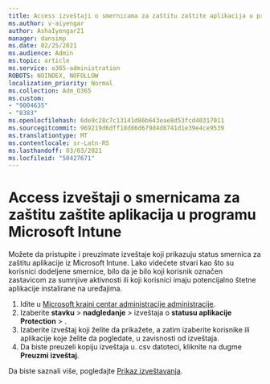 ```yaml
---
title: Access izveštaji o smernicama za zaštitu zaštite aplikacija u programu Microsoft Intune
ms.author: v-aiyengar
author: AshaIyengar21
manager: dansimp
ms.date: 02/25/2021
ms.audience: Admin
ms.topic: article
ms.service: o365-administration
ROBOTS: NOINDEX, NOFOLLOW
localization_priority: Normal
ms.collection: Adm_O365
ms.custom:
- "9004635"
- "8383"
ms.openlocfilehash: 6de9c28c7c13141d86b643eae8d53fcd40317011
ms.sourcegitcommit: 969219d6dff18d86d679d4d8741d1e39e4ce9539
ms.translationtype: MT
ms.contentlocale: sr-Latn-RS
ms.lasthandoff: 03/03/2021
ms.locfileid: "50427671"
---
```

# <a name="access-reports-about-app-protection-policies-in-microsoft-intune"></a>Access izveštaji o smernicama za zaštitu zaštite aplikacija u programu Microsoft Intune

Možete da pristupite i preuzimate izveštaje koji prikazuju status smernica za zaštitu aplikacije iz Microsoft Intune. Lako videćete stvari kao što su korisnici dodeljene smernice, bilo da je bilo koji korisnik označen zastavicom za sumnjive aktivnosti ili koji korisnici imaju potencijalno štetne aplikacije instalirane na uređajima.

1. Idite u [Microsoft krajni centar administracije administracije](https://go.microsoft.com/fwlink/?linkid=2109431).
1. Izaberite **stavku**  >  **nadgledanje**  >  izveštaja o **statusu aplikacije Protection**  >  .
1. Izaberite izveštaj koji želite da prikažete, a zatim izaberite korisnike ili aplikacije koje želite da pogledate, u zavisnosti od izveštaja.
1. Da biste preuzeli kopiju izveštaja u. csv datoteci, kliknite na dugme **Preuzmi izveštaj**.

Da biste saznali više, pogledajte [Prikaz izveštavanja](https://go.microsoft.com/fwlink/?linkid=2109431).
